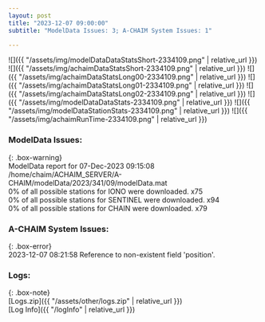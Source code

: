 ```yaml
---
layout: post
title: "2023-12-07 09:00:00"
subtitle: "ModelData Issues: 3; A-CHAIM System Issues: 1"

---
```


![]({{ "/assets/img/modelDataDataStatsShort-2334109.png" | relative_url }})
![]({{ "/assets/img/achaimDataStatsShort-2334109.png" | relative_url }})
![]({{ "/assets/img/achaimDataStatsLong00-2334109.png" | relative_url }})
![]({{ "/assets/img/achaimDataStatsLong01-2334109.png" | relative_url }})
![]({{ "/assets/img/achaimDataStatsLong02-2334109.png" | relative_url }})
![]({{ "/assets/img/modelDataDataStats-2334109.png" | relative_url }})
![]({{ "/assets/img/modelDataStationStats-2334109.png" | relative_url }})
![]({{ "/assets/img/achaimRunTime-2334109.png" | relative_url }})


### ModelData Issues:  
  
{: .box-warning}  
 ModelData report for 07-Dec-2023 09:15:08   
 /home/chaim/ACHAIM_SERVER/A-CHAIM/modelData/2023/341/09/modelData.mat   
 0% of all possible stations for IONO were downloaded. x75   
 0% of all possible stations for SENTINEL were downloaded. x94   
 0% of all possible stations for CHAIN were downloaded. x79   
  
### A-CHAIM System Issues:  
  
{: .box-error}  
2023-12-07 08:21:58 Reference to non-existent field 'position'.  

### Logs:  
  
{: .box-note}  
[Logs.zip]({{ "/assets/other/logs.zip" | relative_url }})  
[Log Info]({{ "/logInfo" | relative_url }})  
